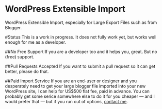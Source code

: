 # WordPress Extensible Import 
WordPress Extensible Import, especially for Large Export Files such as from Blogger.

#Status
This is a work in progress. It does not fully work yet, but works well enough for me as a developer. 

##No Free Support
If you are a developer too and it helps you, great. But no (free) support.  

##Pull Requests Accepted
If you want to submit a pull request so it can get better, please do that.

##Paid Import Service
If you are an end-user or designer and you desperately need to get your large blogger file imported 
into your new WordPress site, I can help for US$500 flat fee, paid in advance. You can probably get 
some serice somewhere else to do it for you cheaper &mdash; and I would prefer that &mdash; but if you run out of options, 
<a href="http://about.me/mikeschinkel">contact me</a>.    

